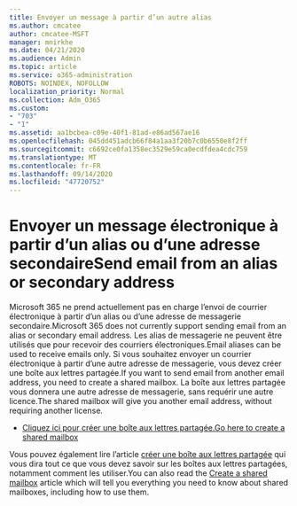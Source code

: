```yaml
---
title: Envoyer un message à partir d’un autre alias
ms.author: cmcatee
author: cmcatee-MSFT
manager: mnirkhe
ms.date: 04/21/2020
ms.audience: Admin
ms.topic: article
ms.service: o365-administration
ROBOTS: NOINDEX, NOFOLLOW
localization_priority: Normal
ms.collection: Adm_O365
ms.custom:
- "703"
- "1"
ms.assetid: aa1bcbea-c09e-40f1-81ad-e86ad567ae16
ms.openlocfilehash: 045dd451adcb66f84a1aa3f20b7c0b6550e8f2ff
ms.sourcegitcommit: c6692ce0fa1358ec3529e59ca0ecdfdea4cdc759
ms.translationtype: MT
ms.contentlocale: fr-FR
ms.lasthandoff: 09/14/2020
ms.locfileid: "47720752"
---
```

# <a name="send-email-from-an-alias-or-secondary-address"></a><span data-ttu-id="e2b9b-102">Envoyer un message électronique à partir d’un alias ou d’une adresse secondaire</span><span class="sxs-lookup"><span data-stu-id="e2b9b-102">Send email from an alias or secondary address</span></span>

<span data-ttu-id="e2b9b-103">Microsoft 365 ne prend actuellement pas en charge l’envoi de courrier électronique à partir d’un alias ou d’une adresse de messagerie secondaire.</span><span class="sxs-lookup"><span data-stu-id="e2b9b-103">Microsoft 365 does not currently support sending email from an alias or secondary email address.</span></span> <span data-ttu-id="e2b9b-104">Les alias de messagerie ne peuvent être utilisés que pour recevoir des courriers électroniques.</span><span class="sxs-lookup"><span data-stu-id="e2b9b-104">Email aliases can be used to receive emails only.</span></span> <span data-ttu-id="e2b9b-105">Si vous souhaitez envoyer un courrier électronique à partir d’une autre adresse de messagerie, vous devez créer une boîte aux lettres partagée.</span><span class="sxs-lookup"><span data-stu-id="e2b9b-105">If you want to send email from another email address, you need to create a shared mailbox.</span></span> <span data-ttu-id="e2b9b-106">La boîte aux lettres partagée vous donnera une autre adresse de messagerie, sans requérir une autre licence.</span><span class="sxs-lookup"><span data-stu-id="e2b9b-106">The shared mailbox will give you another email address, without requiring another license.</span></span>
  
- [<span data-ttu-id="e2b9b-107">Cliquez ici pour créer une boîte aux lettres partagée.</span><span class="sxs-lookup"><span data-stu-id="e2b9b-107">Go here to create a shared mailbox</span></span>](https://portal.office.com/AdminPortal/Home#/AssistedGuide/addemailoptions)

<span data-ttu-id="e2b9b-108">Vous pouvez également lire l’article [créer une boîte aux lettres partagée](https://docs.microsoft.com/microsoft-365/admin/email/create-a-shared-mailbox) qui vous dira tout ce que vous devez savoir sur les boîtes aux lettres partagées, notamment comment les utiliser.</span><span class="sxs-lookup"><span data-stu-id="e2b9b-108">You can also read the [Create a shared mailbox](https://docs.microsoft.com/microsoft-365/admin/email/create-a-shared-mailbox) article which will tell you everything you need to know about shared mailboxes, including how to use them.</span></span>